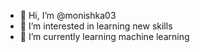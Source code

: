 - 👋 Hi, I’m @monishka03
- 👀 I’m interested in learning new skills
- 🌱 I’m currently learning machine learning


<!---
monishka03/monishka03 is a ✨ special ✨ repository because its `README.md` (this file) appears on your GitHub profile.
You can click the Preview link to take a look at your changes.
--->
